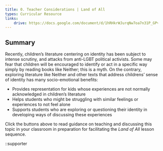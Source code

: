 ```yaml
---
title: 0. Teacher Considerations | Land of All
types: Curricular Resource
links:
    drive: https://docs.google.com/document/d/1hRHkrWJurqNw7oa7n31P_GPvwBGlQQtvgXw3j2YMQ5Q/edit
---
```


## Summary

Recently, children’s literature centering on identity has been subject to intense scrutiny, and attacks from anti-LGBT political activists. Some may fear that children will be encouraged to identify or act in a specific way simply by reading books like Neither; this is a myth. On the contrary, exploring literature like Neither and other texts that address childrens’ sense of identity has many socio-emotional benefits:

- Provides representation for kids whose experiences are not normally acknowledged in children’s literature
- Helps students who might be struggling with similar feelings or experiences to not feel alone 
- Supports students who are exploring or questioning their identity in developing ways of discussing these experiences

Click the buttons above to read guidance on teaching and discussing this topic in your classroom in preparation for facilitating the *Land of All* lesson sequence.

::supporter